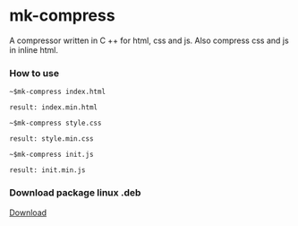# mk-compress

A compressor written in C ++ for html, css and js.
Also compress css and js in inline html.


### How to use

```
~$mk-compress index.html

result: index.min.html
```

```
~$mk-compress style.css

result: style.min.css
```

```
~$mk-compress init.js

result: init.min.js
```

### Download package linux .deb

[Download](https://github.com/SHENOISZ/mk-compress/blob/master/deb/mk-compress_1.0.0_all.deb)
